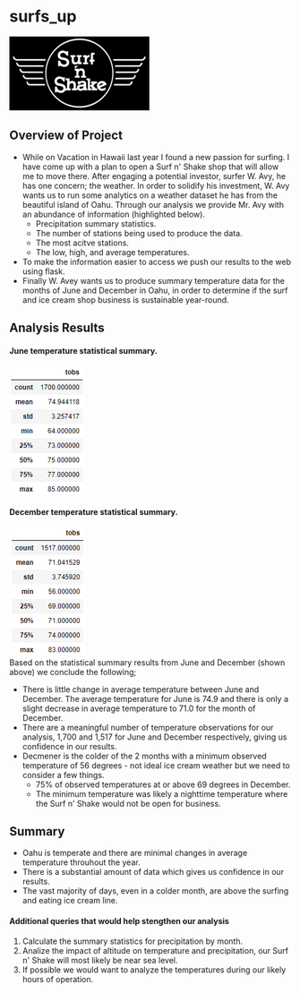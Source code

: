 # surfs_up
![](images/surfnshake.png) 
## Overview of Project
- While on Vacation in Hawaii last year I found a new passion for surfing. I have come up with a plan to open a Surf n' Shake shop that will allow me to move there. After engaging a potential investor, surfer W. Avy, he has one concern; the weather. In order to solidify his investment, W. Avy wants us to run some analytics on a weather dataset he has from the beautiful island of Oahu. Through our analysis we provide Mr. Avy with an abundance of information (highlighted below).
  - Precipitation summary statistics.
  - The number of stations being used to produce the data.
  - The most acitve stations.
  - The low, high, and average temperatures. 
- To make the information easier to access we push our results to the web using flask. 
- Finally W. Avey wants us to produce summary temperature data for the months of June and December in Oahu, in order to determine if the surf and ice cream shop business is sustainable year-round.

## Analysis Results
#### June temperature statistical summary.
![](images/june_stats.PNG) 
#### December temperature statistical summary.
![](images/dec_stats.PNG) <br>
Based on the statistical summary results from June and December (shown above) we conclude the following;
- There is little change in average temperature between June and December. The average temperature for June is 74.9 and there is only a slight decrease in average temperature to 71.0 for the month of December. 
- There are a meaningful number of temperature observations for our analysis, 1,700 and 1,517 for June and December respectively, giving us confidence in our results. 
- Decmener is the colder of the 2 months with a minimum observed temperature of 56 degrees - not ideal ice cream weather but we need to consider a few things.
	- 75% of observed temperatures at or above 69 degrees in December.
	- The minimum temperature was likely a nighttime temperature where the Surf n' Shake would not be open for business. 

## Summary
- Oahu is temperate and there are minimal changes in average temperature throuhout the year. 
- There is a substantial amount of data which gives us confidence in our results. 
- The vast majority of days, even in a colder month, are above the surfing and eating ice cream line. 

#### Additional queries that would help stengthen our analysis 
1. Calculate the summary statistics for precipitation by month.
2. Analize the impact of altitude on temperature and precipitation, our Surf n' Shake will most likely be near sea level.
3. If possible we would want to analyze the temperatures during our likely hours of operation.


